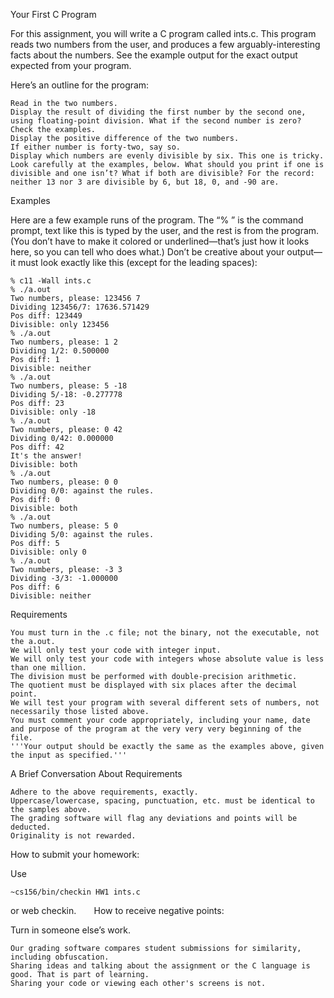 Your First C Program                

For this assignment, you will write a C program called ints.c. This program reads two numbers from the user, and produces a few arguably-interesting facts about the numbers. See the example output for the exact output expected from your program.                 

Here’s an outline for the program:                 

    Read in the two numbers.
    Display the result of dividing the first number by the second one, using floating-point division. What if the second number is zero? Check the examples.
    Display the positive difference of the two numbers.
    If either number is forty-two, say so.
    Display which numbers are evenly divisible by six. This one is tricky. Look carefully at the examples, below. What should you print if one is divisible and one isn’t? What if both are divisible? For the record: neither 13 nor 3 are divisible by 6, but 18, 0, and -90 are. 

Examples                

Here are a few example runs of the program. The “% ” is the command prompt, text like this is typed by the user, and the rest is from the program. (You don’t have to make it colored or underlined—that’s just how it looks here, so you can tell who does what.) Don’t be creative about your output—it must look exactly like this (except for the leading spaces):                 

    % c11 -Wall ints.c
    % ./a.out
    Two numbers, please: 123456 7
    Dividing 123456/7: 17636.571429
    Pos diff: 123449
    Divisible: only 123456
    % ./a.out
    Two numbers, please: 1 2
    Dividing 1/2: 0.500000
    Pos diff: 1
    Divisible: neither
    % ./a.out
    Two numbers, please: 5 -18
    Dividing 5/-18: -0.277778
    Pos diff: 23
    Divisible: only -18
    % ./a.out
    Two numbers, please: 0 42
    Dividing 0/42: 0.000000
    Pos diff: 42
    It's the answer!
    Divisible: both
    % ./a.out
    Two numbers, please: 0 0
    Dividing 0/0: against the rules.
    Pos diff: 0
    Divisible: both
    % ./a.out
    Two numbers, please: 5 0
    Dividing 5/0: against the rules.
    Pos diff: 5
    Divisible: only 0
    % ./a.out
    Two numbers, please: -3 3
    Dividing -3/3: -1.000000
    Pos diff: 6
    Divisible: neither

Requirements                

    You must turn in the .c file; not the binary, not the executable, not the a.out.
    We will only test your code with integer input.
    We will only test your code with integers whose absolute value is less than one million.
    The division must be performed with double-precision arithmetic.
    The quotient must be displayed with six places after the decimal point.
    We will test your program with several different sets of numbers, not necessarily those listed above.
    You must comment your code appropriately, including your name, date and purpose of the program at the very very very beginning of the file.
    '''Your output should be exactly the same as the examples above, given the input as specified.''' 

A Brief Conversation About Requirements                

    Adhere to the above requirements, exactly.
    Uppercase/lowercase, spacing, punctuation, etc. must be identical to the samples above.
    The grading software will flag any deviations and points will be deducted.
    Originality is not rewarded. 

How to submit your homework:                

Use                 

    ~cs156/bin/checkin HW1 ints.c

or web checkin.                 
How to receive negative points:                

Turn in someone else’s work.                 

    Our grading software compares student submissions for similarity, including obfuscation.
    Sharing ideas and talking about the assignment or the C language is good. That is part of learning.
    Sharing your code or viewing each other's screens is not. 
